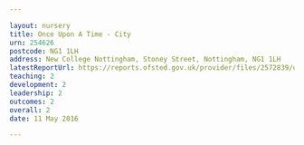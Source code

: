 ```yaml
---

layout: nursery
title: Once Upon A Time - City
urn: 254626
postcode: NG1 1LH
address: New College Nottingham, Stoney Street, Nottingham, NG1 1LH
latestReportUrl: https://reports.ofsted.gov.uk/provider/files/2572839/urn/254626.pdf
teaching: 2
development: 2
leadership: 2
outcomes: 2
overall: 2
date: 11 May 2016

---
```

